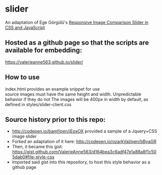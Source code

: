 # slider

An adaptation of Ege Görgülü's [Responsive Image Comparison Slider in CSS and JavaScript](https://stories.jotform.com/making-a-responsive-image-comparison-slider-in-css-and-javascript-f3a691a9dd71#.fxpp4ax7y)

## Hosted as a github page so that the scripts are available for embedding:
https://valerieanne563.github.io/slider/

## How to use
index.html provides an example snippet for use    
source images must have the same height and width. Unpredictable behavior if they do not
The images will be 400px in width by default, as defined in styles/slider-client.css

## Source history prior to this repo:

* http://codepen.io/bamf/pen/jEpxOX provided a sample of a Jquery+CSS image slider
* Forked an adaptation of it here: http://codepen.io/ozarkVal/pen/bByaGR
* Then, it became this gist: https://gist.github.com/ValerieAnne563/d164bea3c6adf47e1a88a8f1c505dab0#file-style-css
* Imported said gist into this repository, to host this style behavior as a github page
